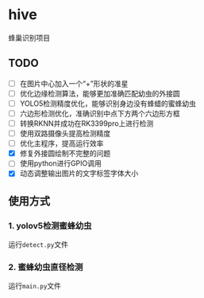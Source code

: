 # hive

蜂巢识别项目

## TODO
- [ ] 在图片中心加入一个“+”形状的准星
- [ ] 优化边缘检测算法，能够更加准确匹配幼虫的外接圆
- [ ] YOLO5检测精度优化，能够识别身边没有蜂蜡的蜜蜂幼虫
- [ ] 六边形检测优化，准确识别中点下方两个六边形方框
- [ ] 转换RKNN并成功在RK3399pro上进行检测
- [ ] 使用双路摄像头提高检测精度
- [ ] 优化主程序，提高运行效率
- [x] 修复外接圆绘制不完整的问题
- [ ] 使用python进行GPIO调用
- [x] 动态调整输出图片的文字标签字体大小

## 使用方式
### 1. yolov5检测蜜蜂幼虫
运行`detect.py`文件

### 2. 蜜蜂幼虫直径检测
运行`main.py`文件
